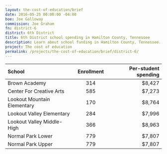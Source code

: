 ```yaml
---
layout: the-cost-of-education/brief
date: 2016-05-25 00:00:00 -04:00
boe: Joe Galloway
commission: Joe Graham
fn: district-6
district: 6th District
title: 6th District school spending in Hamilton County, Tennessee
description: Learn about school funding in Hamilton County, Tennessee.
project: The cost of education
permalink: /projects/the-cost-of-education/brief/district-6/
---
```


| School                      | Enrollment | Per-student spending |
| :-----                      | :--------: | -------------------: |
| Brown Academy               | 314        | $8,427               |
| Center For Creative Arts    | 585        | $7,273               |
| Lookout Mountain Elementary | 170        | $8,764               |
| Lookout Valley Elementary   | 284        | $7,996               |
| Lookout Valley Middle-High  | 366        | $8,963               |
| Normal Park Lower           | 779        | $7,807               |
| Normal Park Upper           | 779        | $7,807               |